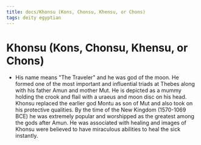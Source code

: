 ```yaml
---
title: docs/Khonsu (Kons, Chonsu, Khensu, or Chons)
tags: deity egyptian
---
```


# Khonsu (Kons, Chonsu, Khensu, or Chons)
- His name means "The Traveler" and he was god of the moon. He formed one of the most important and influential triads at Thebes along with his father Amun and mother Mut. He is depicted as a mummy holding the crook and flail with a uraeus and moon disc on his head. Khonsu replaced the earlier god Montu as son of Mut and also took on his protective qualities. By the time of the New Kingdom (1570-1069 BCE) he was extremely popular and worshipped as the greatest among the gods after Amun. He was associated with healing and images of Khonsu were believed to have miraculous abilities to heal the sick instantly.